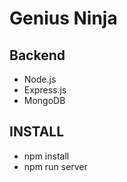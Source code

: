 # Genius Ninja

## Backend

- Node.js
- Express.js
- MongoDB

## INSTALL

- npm install
- npm run server
